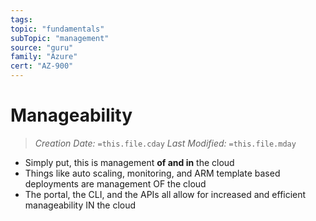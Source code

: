 ```yaml
---
tags:
topic: "fundamentals"
subTopic: "management"
source: "guru"
family: "Azure"
cert: "AZ-900"
---
```

# Manageability
> *Creation Date:* `=this.file.cday`
> *Last Modified:* `=this.file.mday`

- Simply put, this is management **of and in** the cloud
- Things like auto scaling, monitoring, and ARM template based deployments are management OF the cloud
- The portal, the CLI, and the APIs all allow for increased and efficient manageability IN the cloud